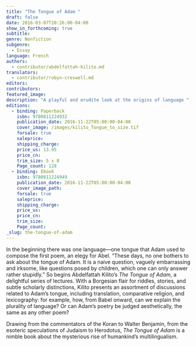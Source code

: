 ```yaml
---
title: "The Tongue of Adam "
draft: false
date: 2016-03-07T20:26:00-04:00
show_in_forthcoming: true
subtitle:
genre: Nonfiction
subgenre:
  - Essay
language: French
authors:
  - contributor/abdelfattah-kilito.md
translators:
  - contributor/robyn-creswell.md
editors:
contributors:
featured_image:
description: "A playful and erudite look at the origins of language "
editions:
  - binding: Paperback
    isbn: 9780811224932
    publication_date: 2016-11-22T05:00:00-04:00
    cover_image: /images/kilito_Tongue_to_size.tif
    forsale: true
    saleprice:
    shipping_charge:
    price_us: 13.95
    price_cn:
    trim_size: 5 x 8
    Page_count: 128
  - binding: Ebook
    isbn: 9780811224949
    publication_date: 2016-11-22T05:00:00-04:00
    cover_image_path:
    forsale: true
    saleprice:
    shipping_charge:
    price_us:
    price_cn:
    trim_size:
    Page_count:
_slug: the-tongue-of-adam
---
```


In the beginning there was one language—one tongue that Adam used to compose the first poem, an elegy for Abel. “These days, no one bothers to ask about the tongue of Adam. It is a naive question, vaguely embarrassing and irksome, like questions posed by children, which one can only answer rather stupidly.” So begins Abdelfattah Kilito’s _The Tongue of Adam_, a delightful series of lectures. With a Borgesian flair for riddles, stories, and subtle scholarly distinctions, Kilito presents an assortment of discussions related to Adam’s tongue, including translation, comparative religion, and lexicography: for example, how, from Babel onward, can we explain the plurality of language? Or can Adam’s poetry be judged aesthetically, the same as any other poem?

Drawing from the commentators of the Koran to Walter Benjamin, from the esoteric speculations of Judaism to Herodotus, _The Tongue of Adam_ is a nimble book about the mysterious rise of humankind’s multilingualism.

